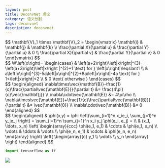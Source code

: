 ```yaml
---
layout: post
title: DeconvNet 理论
category: 语义分割
tags: deconvnet
description: deconvnet
---
```


<div>
$$
\mathbf{V}_1 \times \mathbf{V}_2 =
\begin{vmatrix}
  \mathbf{i} & \mathbf{j} & \mathbf{k} \\
  \frac{\partial X}{\partial u} & \frac{\partial Y}{\partial u} & 0 \\
  \frac{\partial X}{\partial v} & \frac{\partial Y}{\partial v} & 0
\end{vmatrix}
$$
</div>

<div>
$$
W\left(x\right)=
\begin{cases}
 & \left(a+2\right)\left|x\right|^{3}-\left(a+3\right)\left|x\right |^{2}+1 \text{ for } \left|x\right|\leqslant1 \\
 & a\left|x\right|^{3}-5a\left|x\right|^{2}+8a\left|x\right|-4a \text{ for } 1<\left|x\right|<2 \\
 & 0 \text{ otherwise }
\end{cases}
$$
</div>

<div>
$$
\begin{aligned}
  \nabla\times\vec{\mathbf{B}}-\frac{1}{c}\frac{\partial\vec{\mathbf{E}}}{\partial t} &= \frac{4\pi}{c}\vec{\mathbf{j}} \\
  \nabla\cdot\vec{\mathbf{E}} &= 4\pi\rho \\
  \nabla\times\vec{\mathbf{E}}+\frac{1}{c}\frac{\partial\vec{\mathbf{B}}}{\partial t} &= \vec{\mathbf{0}} \\
  \nabla\cdot\vec{\mathbf{B}} &= 0
\end{aligned}
$$
</div>

<div>
$$
\begin{aligned}
  & \phi(x,y) = \phi \left(\sum_{i=1}^n x_ie_i, \sum_{j=1}^n y_je_j \right)
  = \sum_{i=1}^n \sum_{j=1}^n x_i y_j \phi(e_i, e_j) = \\
  & (x_1, \ldots, x_n) \left( \begin{array}{ccc}
      \phi(e_1, e_1) & \cdots & \phi(e_1, e_n) \\
      \vdots & \ddots & \vdots \\
      \phi(e_n, e_1) & \cdots & \phi(e_n, e_n)
    \end{array} \right)
  \left( \begin{array}{c}
      y_1 \\
      \vdots \\
      y_n
    \end{array} \right)
\end{aligned}
$$
</div>

```python
import tensorflow as tf
```

![](https://raw.githubusercontent.com/chiemon/chiemon.github.io/master/img/DeconvNet/1.png)